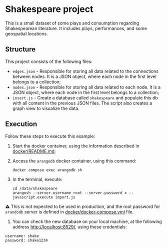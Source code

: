 # Shakespeare project

This is a small dataset of some plays and consumption regarding Shakespearean literature. It includes plays, performances, and some geospatial locations.

## Structure

This project consists of the following files:

* `edges.json` - Responsible for storing all data related to the connections between nodes. It is a JSON object, where each node in the first level belongs to a collection;
* `nodes.json` - Responsible for storing all data related to each node. It is a JSON object, where each node in the first level belongs to a collection;
* `insert.js` - Create a database called `shakespeare` and populate this db with all content in the previous JSON files. The script also creates a graph view to visualize the data.

## Execution

Follow these steps to execute this example:

1. Start the docker container, using the information described in [docker/README.md](../../docker/README.md);
2. Access the `arangodb` docker container, using this command:

   ```shell
   docker compose exec arangodb sh
   ```

3. In the terminal, execute:

   ```shell
   cd /data/shakespeare
   arangosh --server.username root --server.password x --javascript.execute import.js
   ```

⚠ This is not expected to be used in production, and the root password for `arandodb` server is defined in [docker/docker-compose.yml](../../docker/docker-compose.yml) file.

1. You can check the new database on your local machine, at the following address [http://localhost:8529/](http://localhost:8529/), using these credentials:

```text
username: shake
password: shake1234
```
